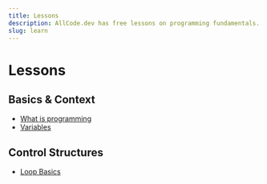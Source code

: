 ```yaml
---
title: Lessons
description: AllCode.dev has free lessons on programming fundamentals.  Always free.  No registration.  Just learn.
slug: learn
---
```


# Lessons

## Basics &amp; Context

* [What is programming](/learn/what-is-programming/)
* [Variables](/learn/variables/)

## Control Structures

* [Loop Basics](/learn/loop-basics/)
